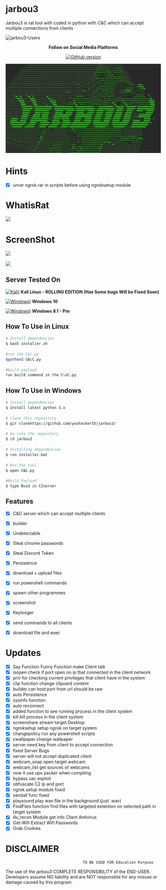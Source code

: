 # jarbou3
Jarbou3 is  rat  tool with coded in python with C&amp;C which can accept multiple connections from clients

![jarbou3-Users](https://visitor-badge.laobi.icu/badge?page_id=page.id=jarbou3tool)

<p align="center">
  <b> Follow on Social Media Platforms </b>
</p>




<p align="center">
<p align="center">
<a href="https://www.facebook.com/achihemek.achihemek/"><img title="GitHub version" src="https://img.shields.io/badge/-Facebook-blue" ></a> 
</p>

![](Screenshots/jarbou3.jpg)

# Hints
- [x] unrar ngrok.rar in scripts before using ngroksetup module


# WhatisRat

![](ratexample.png)

# ScreenShot


![](Screenshots/Capture1.PNG)

![](Screenshots/Capture2.PNG)

## Server Tested On
[![Kali)](https://www.google.com/s2/favicons?domain=https://www.kali.org/)](https://www.kali.org) **Kali Linux - ROLLING EDITION (Has Some bugs Will be Fixed Soon)**

[![Windows)](https://www.google.com/s2/favicons?domain=https://www.microsoft.com/en-in/windows/)](https://www.microsoft.com/en-in/windows/) **Windows 10**

[![Windows)](https://www.google.com/s2/favicons?domain=https://www.microsoft.com/en-in/windows/)](https://www.microsoft.com/en-in/windows/) **Windows 8.1 - Pro**


## How To Use in Linux
```bash
# Install dependencies 
$ bash installer.sh

#run the C&C.py
$python3 C&\C.py

#build payload
run build command in the C\&C.py

```

## How To Use in Windows
```bash
# Install dependencies 
$ Install latest python 3.x

# Clone this repository
$ git clonehttps://github.com/youhacker55/jarbou3/

# Go into the repository
$ cd jarbou3

# Installing dependencies
$ run installer.bat

# Run the tool
$ open C&C.py

#Build Payload
$ type Buid in C2server
```

## Features
- [x] C&C server which can accept multiple clients
- [x] builder
- [x] Undetectable 
- [x] Steal chrome passwords
- [x] Steal Discord Token 
- [x] Persistence
- [x] download + upload files 
- [x] run powershell commands
- [x] spawn other programmes
- [x] screenshot
- [x] Keylooger
- [x] send commands to all clients
- [x] download file and exec  


# Updates
- [x] Say Function Funny Function make Client talk
- [x] isopen check if port open on ip that connected in the client network 
- [x] priv for checking current privileges that client have  in the system
- [x] clip function change clipoard content
- [x] builder can host:port from url should be raw
- [x] auto Persistence
- [x] sysinfo function
- [x] auto reconnect
- [x] added function to see running process in the client system
- [x] kill kill process in the client system   
- [x] screenshare  stream target Desktop
- [x] ngroksetup setup ngrok on target system
- [x] changepolicy run any powershell scripts 
- [x] cwallpaper change wallpaper
- [x] server need key from client to accept connection
- [x] fixed Server Bugs
- [x] server will not accept duplicated client 
- [x] webcam_snap open target webcam
- [x] webcam_list get sources of webcams
- [x] now it use upx packer when compiling 
- [x] bypass uac exploit 
- [x] obfuscate C2 ip and port
- [x] ngrok setup module fixed
- [x] sendall func fixed
- [x] playsound play wav file in the background (just .wav)
- [x] FindFiles function find files with targeted extention on selected path in target system 
- [x] Av_recon Module get info Client Antivirus
- [x] Get-Wifi Extract Wifi Passwords
- [x] Grab Cookies 
# DISCLAIMER
                                       TO BE USED FOR Education Purpose

The use of the jarbou3 COMPLETE RESPONSIBILITY of the END-USER. Developers assume NO liability and are NOT responsible for any misuse or damage caused by this program. 
